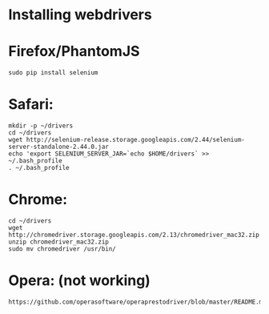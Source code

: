 
Installing webdrivers
==================

# Firefox/PhantomJS
    sudo pip install selenium

# Safari:
    mkdir -p ~/drivers
    cd ~/drivers
    wget http://selenium-release.storage.googleapis.com/2.44/selenium-server-standalone-2.44.0.jar
    echo 'export SELENIUM_SERVER_JAR=`echo $HOME/drivers` >> ~/.bash_profile
    . ~/.bash_profile

# Chrome:
    cd ~/drivers
    wget http://chromedriver.storage.googleapis.com/2.13/chromedriver_mac32.zip
    unzip chromedriver_mac32.zip
    sudo mv chromedriver /usr/bin/


# Opera: (not working)
    https://github.com/operasoftware/operaprestodriver/blob/master/README.md


